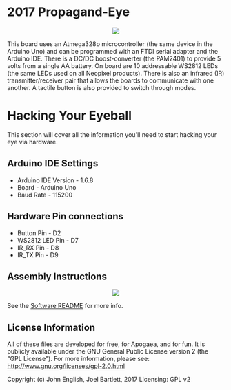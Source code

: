 2017 Propagand-Eye
=======================================
<p align="center">
<img src = "http://openponics.com/imgs/apoboard2017.jpg">
</p>

This board uses an Atmega328p microcontroller (the same device in the Arduino Uno) and can be programmed with an FTDI serial adapter and the Arduino IDE. There is a DC/DC boost-converter (the PAM2401) to provide 5 volts from a single AA battery. On board are 10 addressable WS2812 LEDs (the same LEDs used on all Neopixel products). There is also an infrared (IR) transmitter/receiver pair that allows the boards to communicate with one another. A tactile button is also provided to switch through modes.

Hacking Your Eyeball
=======================================
This section will cover all the information you'll need to start hacking your eye via hardware.

Arduino IDE Settings
----------------------
* Arduino IDE Version - 1.6.8
* Board - Arduino Uno
* Baud Rate - 115200

Hardware Pin connections
------------------
* Button Pin - D2
* WS2812 LED Pin - D7
* IR_RX Pin - D8
* IR_TX Pin - D9

Assembly Instructions
-------------------
<p align="center">
<img src = "https://cdn.sparkfun.com/assets/home_page_posts/2/3/9/8/AssemblyInstructions.png">
</p>


See the [Software README](https://github.com/apoboard/software/blob/master/2017/README.md) for more info. 

License Information
-------------------

All of these files are developed for free, for Apogaea, and for fun. It is publicly available under the GNU General Public License version 2 (the "GPL License"). For more information, please see: http://www.gnu.org/licenses/gpl-2.0.html

Copyright (c) John English, Joel Bartlett, 2017 Licensing: GPL v2
